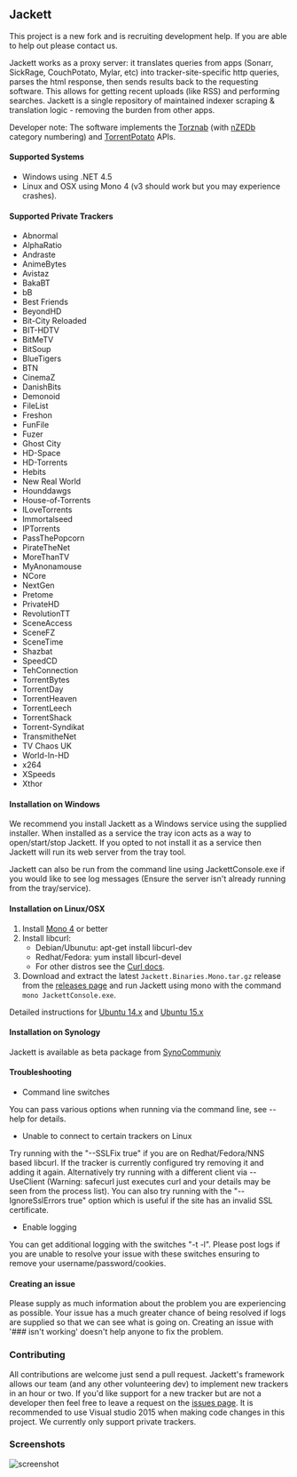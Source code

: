 ## Jackett

This project is a new fork and is recruiting development help.  If you are able to help out please contact us.

Jackett works as a proxy server: it translates queries from apps (Sonarr, SickRage, CouchPotato, Mylar, etc) into tracker-site-specific http queries, parses the html response, then sends results back to the requesting software. This allows for getting recent uploads (like RSS) and performing searches. Jackett is a single repository of maintained indexer scraping & translation logic - removing the burden from other apps. 

Developer note: The software implements the [Torznab](https://github.com/Sonarr/Sonarr/wiki/Implementing-a-Torznab-indexer) (with [nZEDb](https://github.com/nZEDb/nZEDb/blob/dev/docs/newznab_api_specification.txt) category numbering) and [TorrentPotato](https://github.com/RuudBurger/CouchPotatoServer/wiki/Couchpotato-torrent-provider) APIs.



#### Supported Systems
* Windows using .NET 4.5
* Linux and OSX using Mono 4 (v3 should work but you may experience crashes).


#### Supported Private Trackers
 * Abnormal
 * AlphaRatio
 * Andraste
 * AnimeBytes
 * Avistaz
 * BakaBT
 * bB
 * Best Friends
 * BeyondHD
 * Bit-City Reloaded
 * BIT-HDTV
 * BitMeTV
 * BitSoup
 * BlueTigers
 * BTN
 * CinemaZ
 * DanishBits
 * Demonoid
 * FileList
 * Freshon
 * FunFile
 * Fuzer
 * Ghost City
 * HD-Space
 * HD-Torrents
 * Hebits
 * New Real World
 * Hounddawgs
 * House-of-Torrents
 * ILoveTorrents
 * Immortalseed
 * IPTorrents
 * PassThePopcorn
 * PirateTheNet
 * MoreThanTV
 * MyAnonamouse
 * NCore
 * NextGen
 * Pretome
 * PrivateHD
 * RevolutionTT
 * SceneAccess
 * SceneFZ
 * SceneTime
 * Shazbat
 * SpeedCD
 * TehConnection
 * TorrentBytes
 * TorrentDay
 * TorrentHeaven
 * TorrentLeech
 * TorrentShack
 * Torrent-Syndikat
 * TransmitheNet
 * TV Chaos UK
 * World-In-HD
 * x264
 * XSpeeds
 * Xthor

#### Installation on Windows

We recommend you install Jackett as a Windows service using the supplied installer.  When installed as a service the tray icon acts as a way to open/start/stop Jackett. If you opted to not install it as a service then Jackett will run its web server from the tray tool.

Jackett can also be run from the command line using JackettConsole.exe if you would like to see log messages (Ensure the server isn't already running from the tray/service).

#### Installation on Linux/OSX
 1. Install [Mono 4](http://www.mono-project.com/download/) or better
 2. Install  libcurl:
       * Debian/Ubunutu: apt-get install libcurl-dev
       * Redhat/Fedora: yum install libcurl-devel
       * For other distros see the  [Curl docs](http://curl.haxx.se/dlwiz/?type=devel).
 3. Download and extract the latest `Jackett.Binaries.Mono.tar.gz` release from the [releases page](https://github.com/Jackett/Jackett/releases) and run Jackett using mono with the command `mono JackettConsole.exe`.
 
Detailed instructions for [Ubuntu 14.x](http://www.htpcguides.com/install-jackett-on-ubuntu-14-x-for-custom-torrents-in-sonarr/) and [Ubuntu 15.x](http://www.htpcguides.com/install-jackett-ubuntu-15-x-for-custom-torrents-in-sonarr/)

#### Installation on Synology
Jackett is available as beta package from [SynoCommuniy](https://synocommunity.com/)

#### Troubleshooting

* Command line switches

You can pass various options when running via the command line, see --help for details.

* Unable to  connect to certain trackers on Linux

Try running with the "--SSLFix true" if you are on Redhat/Fedora/NNS based libcurl.  If the tracker is currently configured try removing it and adding it again. Alternatively try running with a different client via --UseClient (Warning: safecurl just executes curl and your details may be seen from the process list). You can also try running with the "--IgnoreSslErrors true" option which is useful if the site has an invalid SSL certificate.

*  Enable logging

You can get additional logging with the switches "-t -l".  Please post logs if you are unable to resolve your issue with these switches ensuring to remove your username/password/cookies.

#### Creating an issue
Please supply as much information about the problem you are experiencing as possible. Your issue has a much greater chance of being resolved if logs are supplied so that we can see what is going on. Creating an issue with '### isn't working' doesn't help anyone to fix the problem.

### Contributing
All contributions are welcome just send a pull request.  Jackett's framework allows our team (and any other volunteering dev) to implement new trackers in an hour or two. If you'd like support for a new tracker but are not a developer then feel free to leave a request on the [issues page](https://github.com/Jackett/Jackett/issues).  It is recommended to use Visual studio 2015 when making code changes in this project.  We currently only support private trackers.


### Screenshots

![screenshot](https://i.imgur.com/SCGLzFq.png "screenshot")
